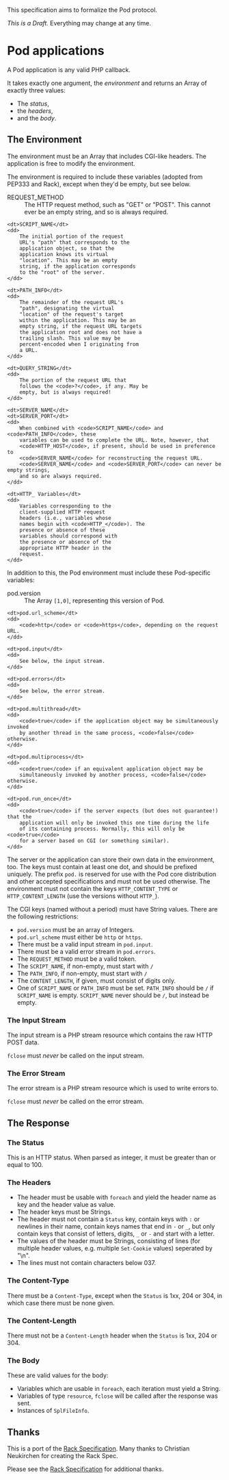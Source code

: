 This specification aims to formalize the Pod protocol.

_This is a Draft._ Everything may change at any time.

# Pod applications

A Pod application is any valid PHP callback.

It takes exactly one argument, the *environment*
and returns an Array of exactly three values:

 * The *status*,
 * the *headers*,
 * and the *body*.

## The Environment

The environment must be an Array that includes CGI-like headers.
The application is free to modify the environment.

The environment is required to include these variables
(adopted from PEP333 and Rack), except when they'd be empty, but see
below.

<dl>
    <dt>REQUEST_METHOD</dt>
    <dd>
        The HTTP request method, such as
        "GET" or "POST". This cannot ever
        be an empty string, and so is
        always required.
    </dd>

    <dt>SCRIPT_NAME</dt>
    <dd>
        The initial portion of the request
        URL's "path" that corresponds to the
        application object, so that the
        application knows its virtual
        "location". This may be an empty
        string, if the application corresponds
        to the "root" of the server.
    </dd>
    
    <dt>PATH_INFO</dt>
    <dd>
        The remainder of the request URL's
        "path", designating the virtual
        "location" of the request's target
        within the application. This may be an
        empty string, if the request URL targets
        the application root and does not have a
        trailing slash. This value may be
        percent-encoded when I originating from
        a URL.
    </dd>

    <dt>QUERY_STRING</dt>
    <dd>
        The portion of the request URL that
        follows the <code>?</code>, if any. May be
        empty, but is always required!
    </dd>

    <dt>SERVER_NAME</dt>
    <dt>SERVER_PORT</dt>
    <dd>
        When combined with <code>SCRIPT_NAME</code> and <code>PATH_INFO</code>, these 
        variables can be used to complete the URL. Note, however, that 
        <code>HTTP_HOST</code>, if present, should be used in preference to 
        <code>SERVER_NAME</code> for reconstructing the request URL.  
        <code>SERVER_NAME</code> and <code>SERVER_PORT</code> can never be empty strings, 
        and so are always required.
    </dd>

    <dt>HTTP_ Variables</dt>
    <dd>
        Variables corresponding to the 
        client-supplied HTTP request
        headers (i.e., variables whose
        names begin with <code>HTTP_</code>). The
        presence or absence of these
        variables should correspond with
        the presence or absence of the
        appropriate HTTP header in the
        request.
    </dd>
</dl>

In addition to this, the Pod environment must include these
Pod-specific variables:

<dl>
    <dt>pod.version</dt>
    <dd>
       The Array <code>[1,0]</code>, representing this version of Pod. 
    </dd>
    
    <dt>pod.url_scheme</dt>
    <dd>
        <code>http</code> or <code>https</code>, depending on the request URL.
    </dd>

    <dt>pod.input</dt>
    <dd>
        See below, the input stream.
    </dd>

    <dt>pod.errors</dt>
    <dd>
        See below, the error stream.
    </dd>

    <dt>pod.multithread</dt>
    <dd>
        <code>true</code> if the application object may be simultaneously invoked 
        by another thread in the same process, <code>false</code> otherwise.
    </dd>

    <dt>pod.multiprocess</dt>
    <dd>
        <code>true</code> if an equivalent application object may be 
        simultaneously invoked by another process, <code>false</code> otherwise.
    </dd>

    <dt>pod.run_once</dt>
    <dd>
        <code>true</code> if the server expects (but does not guarantee!) that the 
        application will only be invoked this one time during the life 
        of its containing process. Normally, this will only be <code>true</code>
        for a server based on CGI (or something similar).
    </dd>
</dl>

The server or the application can store their own data in the
environment, too. The keys must contain at least one dot,
and should be prefixed uniquely. The prefix `pod.`
is reserved for use with the Pod core distribution and other
accepted specifications and must not be used otherwise.
The environment must not contain the keys
`HTTP_CONTENT_TYPE` or `HTTP_CONTENT_LENGTH`
(use the versions without `HTTP_`).

The CGI keys (named without a period) must have String values.
There are the following restrictions:

 * `pod.version` must be an array of Integers.
 * `pod.url_scheme` must either be `http` or `https`.
 * There must be a valid input stream in `pod.input`.
 * There must be a valid error stream in `pod.errors`.
 * The `REQUEST_METHOD` must be a valid token.
 * The `SCRIPT_NAME`, if non-empty, must start with `/`
 * The `PATH_INFO`, if non-empty, must start with `/`
 * The `CONTENT_LENGTH`, if given, must consist of digits only.
 * One of `SCRIPT_NAME` or `PATH_INFO` must be
   set.  `PATH_INFO` should be `/` if
   `SCRIPT_NAME` is empty.
   `SCRIPT_NAME` never should be `/`, but instead be empty.

### The Input Stream

The input stream is a PHP stream resource which contains the raw HTTP
POST data.

`fclose` must _never_ be called on the input stream.

### The Error Stream

The error stream is a PHP stream resource which is used to write errors
to.

`fclose` must _never_ be called on the error stream.

## The Response

### The Status

This is an HTTP status. When parsed as integer, it must be
greater than or equal to 100.

### The Headers

 * The header must be usable with `foreach` and yield the header name
   as key and the header value as value.
 * The header keys must be Strings.
 * The header must not contain a `Status` key,
   contain keys with `:` or newlines in their name,
   contain keys names that end in `-` or `_`,
   but only contain keys that consist of
   letters, digits, `_` or `-` and start with a letter.
 * The values of the header must be Strings,
   consisting of lines (for multiple header values, e.g. multiple
   `Set-Cookie` values) seperated by "\n".
 * The lines must not contain characters below 037.

### The Content-Type

There must be a `Content-Type`, except when the
`Status` is 1xx, 204 or 304, in which case there must be none
given.

### The Content-Length

There must not be a `Content-Length` header when the
`Status` is 1xx, 204 or 304.

### The Body

These are valid values for the body:

 * Variables which are usable in `foreach`, each iteration must yield
   a String.
 * Variables of type `resource`, `fclose` will be called after the response was sent.
 * Instances of `SplFileInfo`.

## Thanks

This is a port of the [Rack Specification][rack_spec].
Many thanks to Christian Neukirchen for creating the Rack Spec.

Please see the [Rack Specification][rack_spec] for additional thanks.

[rack_spec]: http://rack.rubyforge.org/doc/SPEC.html
